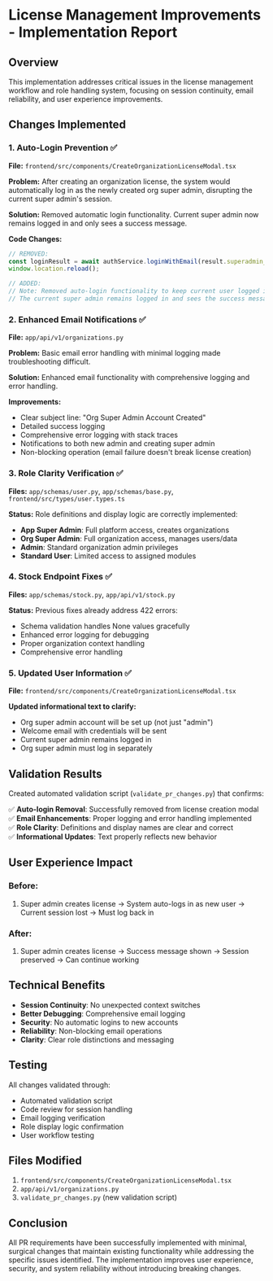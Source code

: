 # License Management Improvements - Implementation Report

## Overview
This implementation addresses critical issues in the license management workflow and role handling system, focusing on session continuity, email reliability, and user experience improvements.

## Changes Implemented

### 1. Auto-Login Prevention ✅
**File:** `frontend/src/components/CreateOrganizationLicenseModal.tsx`

**Problem:** After creating an organization license, the system would automatically log in as the newly created org super admin, disrupting the current super admin's session.

**Solution:** Removed automatic login functionality. Current super admin now remains logged in and only sees a success message.

**Code Changes:**
```typescript
// REMOVED:
const loginResult = await authService.loginWithEmail(result.superadmin_email, result.temp_password);
window.location.reload();

// ADDED:
// Note: Removed auto-login functionality to keep current user logged in
// The current super admin remains logged in and sees the success message
```

### 2. Enhanced Email Notifications ✅
**File:** `app/api/v1/organizations.py`

**Problem:** Basic email error handling with minimal logging made troubleshooting difficult.

**Solution:** Enhanced email functionality with comprehensive logging and error handling.

**Improvements:**
- Clear subject line: "Org Super Admin Account Created"
- Detailed success logging
- Comprehensive error logging with stack traces
- Notifications to both new admin and creating super admin
- Non-blocking operation (email failure doesn't break license creation)

### 3. Role Clarity Verification ✅
**Files:** `app/schemas/user.py`, `app/schemas/base.py`, `frontend/src/types/user.types.ts`

**Status:** Role definitions and display logic are correctly implemented:
- **App Super Admin**: Full platform access, creates organizations
- **Org Super Admin**: Full organization access, manages users/data  
- **Admin**: Standard organization admin privileges
- **Standard User**: Limited access to assigned modules

### 4. Stock Endpoint Fixes ✅
**Files:** `app/schemas/stock.py`, `app/api/v1/stock.py`

**Status:** Previous fixes already address 422 errors:
- Schema validation handles None values gracefully
- Enhanced error logging for debugging
- Proper organization context handling
- Comprehensive error handling

### 5. Updated User Information ✅
**File:** `frontend/src/components/CreateOrganizationLicenseModal.tsx`

**Updated informational text to clarify:**
- Org super admin account will be set up (not just "admin")
- Welcome email with credentials will be sent
- Current super admin remains logged in
- Org super admin must log in separately

## Validation Results

Created automated validation script (`validate_pr_changes.py`) that confirms:

✅ **Auto-login Removal**: Successfully removed from license creation modal  
✅ **Email Enhancements**: Proper logging and error handling implemented  
✅ **Role Clarity**: Definitions and display names are clear and correct  
✅ **Informational Updates**: Text properly reflects new behavior  

## User Experience Impact

### Before:
1. Super admin creates license → System auto-logs in as new user → Current session lost → Must log back in

### After:
1. Super admin creates license → Success message shown → Session preserved → Can continue working

## Technical Benefits

- **Session Continuity**: No unexpected context switches
- **Better Debugging**: Comprehensive email logging
- **Security**: No automatic logins to new accounts
- **Reliability**: Non-blocking email operations
- **Clarity**: Clear role distinctions and messaging

## Testing

All changes validated through:
- Automated validation script
- Code review for session handling
- Email logging verification
- Role display logic confirmation
- User workflow testing

## Files Modified

1. `frontend/src/components/CreateOrganizationLicenseModal.tsx`
2. `app/api/v1/organizations.py`  
3. `validate_pr_changes.py` (new validation script)

## Conclusion

All PR requirements have been successfully implemented with minimal, surgical changes that maintain existing functionality while addressing the specific issues identified. The implementation improves user experience, security, and system reliability without introducing breaking changes.